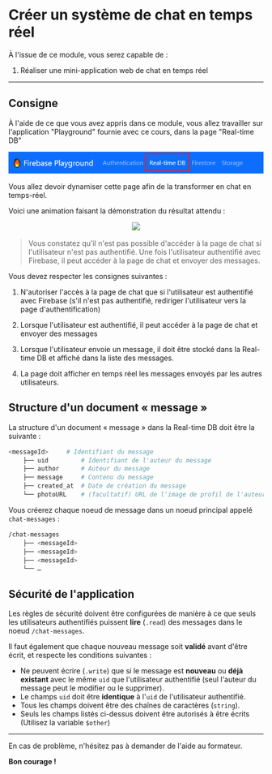 # Créer un système de chat en temps réel

À l'issue de ce module, vous serez capable de :

1. Réaliser une mini-application web de chat en temps réel

---

## Consigne

À l'aide de ce que vous avez appris dans ce module, vous allez travailler sur l'application "Playground" fournie avec ce cours, dans la page "Real-time DB"

<p align="center">
  <img src="./images/exo-realtime-db.png" width="654" />
</p>

Vous allez devoir dynamiser cette page afin de la transformer en chat en temps-réel.

Voici une animation faisant la démonstration du résultat attendu :

<p align="center">
  <img src="./images/exo-demo.gif" width="832" />
</p>

> Vous constatez qu'il n'est pas possible d'accéder à la page de chat si l'utilisateur n'est pas authentifié.
> Une fois l'utilisateur authentifié avec Firebase, il peut accéder à la page de chat et envoyer des messages.

Vous devez respecter les consignes suivantes :

1. N'autoriser l'accès à la page de chat que si l'utilisateur est authentifié avec Firebase (s'il n'est pas authentifié, rediriger l'utilisateur vers la page d'authentification)

2. Lorsque l'utilisateur est authentifié, il peut accéder à la page de chat et envoyer des messages

3. Lorsque l'utilisateur envoie un message, il doit être stocké dans la Real-time DB et affiché dans la liste des messages.

4. La page doit afficher en temps réel les messages envoyés par les autres utilisateurs.

## Structure d'un document « message »

La structure d'un document « message » dans la Real-time DB doit être la suivante :

```bash
<messageId>     # Identifiant du message
    ├── uid         # Identifiant de l'auteur du message
    ├── author      # Auteur du message
    ├── message     # Contenu du message
    ├── created_at  # Date de création du message
    └── photoURL    # (facultatif) URL de l'image de profil de l'auteur du message si elle existe
```

Vous créerez chaque noeud de message dans un noeud principal appelé `chat-messages` :

```bash
/chat-messages
    ├── <messageId>
    ├── <messageId>
    ├── <messageId>
    └── …
```

## Sécurité de l'application

Les règles de sécurité doivent être configurées de manière à ce que seuls les utilisateurs authentifiés puissent **lire** (`.read`) des messages dans le noeud `/chat-messages`.

Il faut également que chaque nouveau message soit **validé** avant d'être écrit, et respecte les conditions suivantes :

- Ne peuvent écrire (`.write`) que si le message est **nouveau** ou **déjà existant** avec le même `uid` que l'utilisateur authentifié (seul l'auteur du message peut le modifier ou le supprimer).
- Le champs `uid` doit être **identique** à l'`uid` de l'utilisateur authentifié.
- Tous les champs doivent être des chaînes de caractères (`string`).
- Seuls les champs listés ci-dessus doivent être autorisés à être écrits (Utilisez la variable `$other`)

---

En cas de problème, n'hésitez pas à demander de l'aide au formateur.

**Bon courage !**